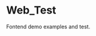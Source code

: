 <!--
 * @Date        : 2020-05-03 10:42:47
 * @LastEditors : anlzou
 * @Github      : https://github.com/anlzou
 * @LastEditTime: 2020-05-03 10:55:14
 * @FilePath    : \Web_Test\README.md
 * @Describe    : 
 -->
# Web_Test
Fontend demo examples and test.
